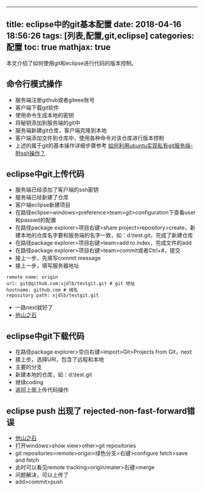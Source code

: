 
---
title: eclipse中的git基本配置
date: 2018-04-16 18:56:26
tags: [列表,配置,git,eclipse]
categories: 配置
toc: true
mathjax: true
---
本文介绍了如何使用git和eclipse进行代码的版本控制。
<!-- more -->

## 命令行模式操作
- 服务端注册github或者giteee账号
- 客户端下载git软件
- 使用命令生成本地的密钥
- 将秘钥添加到服务端的git中
- 服务端新建git仓库，客户端克隆到本地
- 客户端添加文件到仓库中，使用各种命令对该仓库进行版本控制
- 上述的属于git的基本操作详细步骤参考 [如何利用ubuntu实现私有git服务端-附ssh操作？]( https://leebin.top/2018/03/27/%E5%A6%82%E4%BD%95%E5%88%A9%E7%94%A8ubuntu%E5%AE%9E%E7%8E%B0%E7%A7%81%E6%9C%89git%E6%9C%8D%E5%8A%A1%E7%AB%AF-%E9%99%84ssh%E6%93%8D%E4%BD%9C%EF%BC%9F/)

## eclipse中git上传代码
- 服务端已经添加了客户端的ssh密钥
- 服务端已经新建了仓库
- 客户端eclipse新建项目
- 在路径eclipse>windows>preference>team>git>configuration下查看user和passwd的配置
- 在路径package explorer>项目右键>share project>repository>create，新建本地的仓库名字要和服务端的名字一致，如：d:\\test.git，完成了新建仓库
- 在路径package explorer>项目右键>team>add to index，完成文件的add
- 在路径package explorer>项目右键>team>commit或者Ctrl+#，提交
- 接上一步，先填写commit message
- 接上一步，填写服务器地址
```
remote name: origin
url: git@github.com:xjdlb/testgit.git # git 地址
hostname: github.com # 域名
repository path: xjdlb/testgit.git
```
- 一路next就好了
- [他山之石](https://blog.csdn.net/u014079773/article/details/51595127)

## eclipse中git下载代码
- 在路径package explorer>空白右键>import>Git>Projects from Git，next
- 接上步，选择URI，包含了远程和本地
- 主要的分支
- 新建本地的仓库，如：d:\\test.git
- 继续coding
- 返回上面上传代码操作

## eclipse push 出现了 rejected-non-fast-forward错误
- [他山之石](https://blog.csdn.net/chenshun123/article/details/46756087)
- 打开windows>show view>other>git repositories
- git repositories>remote>origin>绿色分支>右键>configure fetch>save and fetch
- 此时可以看见remote tracking>origin/mater>右键>merge
- 问题解决，可以上传了
- add>commit>push
